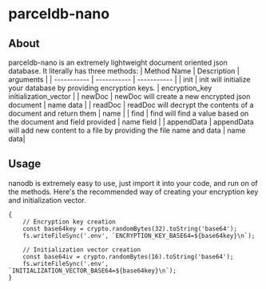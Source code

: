 # parceldb-nano

## About
parceldb-nano is an extremely lightweight document oriented json database. It literally has three methods: 
| Method Name | Description | arguments |
| ----------- | ----------- | ----------- |
| init | init will initialize your database by providing encryption keys. | encryption_key initialization_vector |
| newDoc | newDoc will create a new encrypted json document | name data |
| readDoc | readDoc will decrypt the contents of a document and return them | name |
| find | find will find a value based on the document and field provided | name field |
| appendData | appendData will add new content to a file by providing the file name and data | name data|



## Usage
nanodb is extremely easy to use, just import it into your code, and run on of the methods.
Here's the recommended way of creating your encryption key and initialization vector.
```
{
    // Encryption key creation
    const base64key = crypto.randomBytes(32).toString('base64');
    fs.writeFileSync('.env', `ENCRYPTION_KEY_BASE64=${base64key}\n`);

    // Initialization vector creation
    const base64iv = crypto.randomBytes(16).toString('base64');
    fs.writeFileSync('.env', `INITIALIZATION_VECTOR_BASE64=${base64key}\n`);
}
``` 

